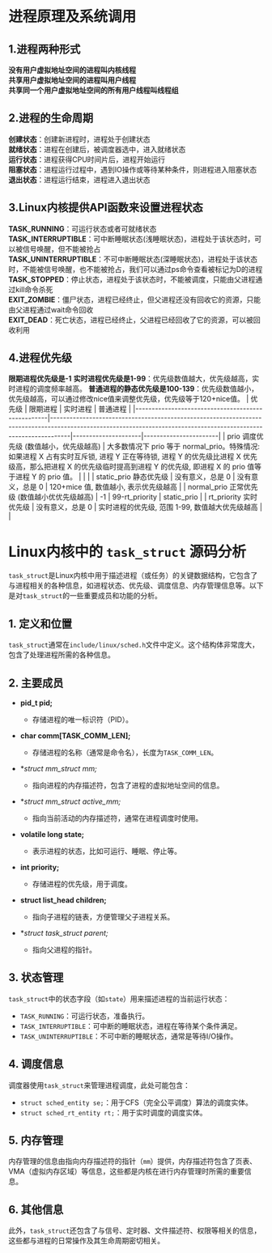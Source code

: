 # 进程原理及系统调用
## 1.进程两种形式
**没有用户虚拟地址空间的进程叫内核线程**<br>
**共享用户虚拟地址空间的进程叫用户线程**<br>
**共享同一个用户虚拟地址空间的所有用户线程叫线程组**<br>
## 2.进程的生命周期
**创建状态**：创建新进程时，进程处于创建状态<br>
**就绪状态**：进程在创建后，被调度器选中，进入就绪状态<br>
**运行状态**：进程获得CPU时间片后，进程开始运行<br>
**阻塞状态**：进程运行过程中，遇到IO操作或等待某种条件，则进程进入阻塞状态<br>
**退出状态**：进程运行结束，进程进入退出状态<br>
## 3.Linux内核提供API函数来设置进程状态
**TASK_RUNNING**：可运行状态或者可就绪状态<br>
**TASK_INTERRUPTIBLE**：可中断睡眠状态(浅睡眠状态)，进程处于该状态时，可以被信号唤醒，但不能被抢占<br>
**TASK_UNINTERRUPTIBLE**：不可中断睡眠状态(深睡眠状态)，进程处于该状态时，不能被信号唤醒，也不能被抢占，我们可以通过ps命令查看被标记为D的进程<br>
**TASK_STOPPED**：停止状态，进程处于该状态时，不能被调度，只能由父进程通过kill命令杀死<br>
**EXIT_ZOMBIE**：僵尸状态，进程已经终止，但父进程还没有回收它的资源，只能由父进程通过wait命令回收<br>
**EXIT_DEAD**：死亡状态，进程已经终止，父进程已经回收了它的资源，可以被回收利用<br>
## 4.进程优先级
**限期进程优先级是-1**
**实时进程优先级是1-99**：优先级数值越大，优先级越高，实时进程的调度频率越高。
**普通进程的静态优先级是100-139**：优先级数值越小，优先级越高，可以通过修改nice值来调整优先级，优先级等于120+nice值。
| 优先级                                              | 限期进程                                                                                                                                                             | 实时进程                | 普通进程                  |
|---------------------------------------------------|------------------------------------------------------------------------------------------------------------------------------------------------------------------|---------------------|-----------------------|
| prio 调度优先级 (数值越小，优先级越高)                      | 大多数情况下 prio 等于 normal_prio。特殊情况: 如果进程 X 占有实时互斥锁, 进程 Y 正在等待锁, 进程 Y 的优先级比进程 X 优先级高，那么把进程 X 的优先级临时提高到进程 Y 的优先级, 即进程 X 的 prio 值等于进程 Y 的 prio 值。 |                     |                       |
| static_prio 静态优先级                              | 没有意义，总是 0                                                                                                                                                      | 没有意义，总是 0      | 120+mice 值, 数值越小, 表示优先级越高  |
| normal_prio 正常优先级 (数值越小优优先级越高)            | -1                                                                                                                                                               | 99-rt_priority      | static_prio           |
| rt_priority 实时优先级                             | 没有意义，总是 0                                                                                                                                                      | 实时进程的优先级, 范围 1-99, 数值越大优先级越高 |                       |


# Linux内核中的 `task_struct` 源码分析

`task_struct`是Linux内核中用于描述进程（或任务）的关键数据结构，它包含了与进程相关的各种信息，如进程状态、优先级、调度信息、内存管理信息等。以下是对`task_struct`的一些重要成员和功能的分析。

## 1. 定义和位置

`task_struct`通常在`include/linux/sched.h`文件中定义。这个结构体非常庞大，包含了处理进程所需的各种信息。

## 2. 主要成员

- **pid_t pid;**
  - 存储进程的唯一标识符（PID）。

- **char comm[TASK_COMM_LEN];**
  - 存储进程的名称（通常是命令名），长度为`TASK_COMM_LEN`。

- **struct mm_struct *mm;**
  - 指向进程的内存描述符，包含了进程的虚拟地址空间的信息。

- **struct mm_struct *active_mm;**
  - 指向当前活动的内存描述符，通常在进程调度时使用。

- **volatile long state;**
  - 表示进程的状态，比如可运行、睡眠、停止等。

- **int priority;**
  - 存储进程的优先级，用于调度。

- **struct list_head children;**
  - 指向子进程的链表，方便管理父子进程关系。

- **struct task_struct *parent;**
  - 指向父进程的指针。

## 3. 状态管理

`task_struct`中的状态字段（如`state`）用来描述进程的当前运行状态：

- `TASK_RUNNING`：可运行状态，准备执行。
- `TASK_INTERRUPTIBLE`：可中断的睡眠状态，进程在等待某个条件满足。
- `TASK_UNINTERRUPTIBLE`：不可中断的睡眠状态，通常是等待I/O操作。

## 4. 调度信息

调度器使用`task_struct`来管理进程调度，此处可能包含：

- `struct sched_entity se;`：用于CFS（完全公平调度）算法的调度实体。
- `struct sched_rt_entity rt;`：用于实时调度的调度实体。

## 5. 内存管理

内存管理的信息由指向内存描述符的指针（`mm`）提供，内存描述符包含了页表、VMA（虚拟内存区域）等信息，这些都是内核在进行内存管理时所需的重要信息。

## 6. 其他信息

此外，`task_struct`还包含了与信号、定时器、文件描述符、权限等相关的信息，这些都与进程的日常操作及其生命周期密切相关。

